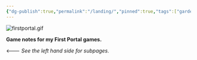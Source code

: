 ```yaml
---
{"dg-publish":true,"permalink":"/landing/","pinned":true,"tags":["gardenEntry"],"updated":"2025-06-21T19:30:53.952-04:00"}
---
```



 ![firstportal.gif](/img/user/firstportal.gif)

**Game notes for my First Portal games.**  

<--- *See the left hand side for subpages.*

 

